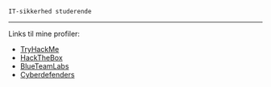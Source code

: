 `IT-sikkerhed studerende`
***
Links til mine profiler:
- [TryHackMe](https://tryhackme.com/p/univeth)
- [HackTheBox](https://app.hackthebox.com/profile/1347603)
- [BlueTeamLabs](https://blueteamlabs.online/public/user/014279d6e89fa5bfaf2dd1)
- [Cyberdefenders](https://cyberdefenders.org/p/univeth)

